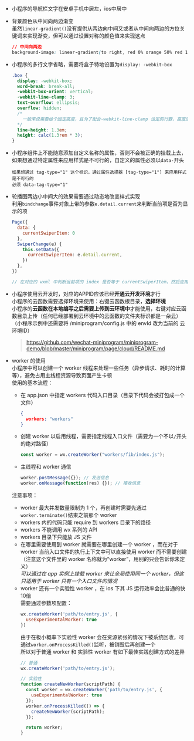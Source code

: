 - 小程序的导航栏文字在安卓手机中居左，ios中居中

- 背景颜色从中间向两边渐变  
  虽然`linear-gradient()`没有提供从两边向中间又或者从中间向两边的方位关键词来实现渐变，但可以通过设置对称的颜色值来实现这点
  ```css
  // 中间向两边
  background-image: linear-gradient(to right, red 0% orange 50% red 100%);
  ```

- 小程序的多行文字省略，需要将盒子特地设置为`display: -webkit-box`  
  ```css
  .box {
    display: -webkit-box;
    word-break: break-all;
    -webkit-box-orient: vertical;
    -webkit-line-clamp: 3;
    text-overflow: ellipsis;
    overflow: hidden;
    /* 
      一般来说需要给个固定高度，且为了配合-webkit-line-clamp 设定的行数，高度应该设定为 行高 * 行数 
    */
    line-height: 1.3em;
    height: calc(1.3rem * 3);
  }
  ```

- 小程序组件上不能随意添加自定义名称的属性，否则不会被正确的挂载上去，如果想通过特定属性来应用样式是不可行的，自定义的属性必须以`data-`开头
  ```
  如果想通过 tag-type="1" 这个标识，通过属性选择器 [tag-type="1"] 来应用样式是不可行的
  必须 data-tag-type="1" 
  ```

- 轮播图两边小中间大的效果需要通过动态地改变样式实现  
  利用`bindchange`事件对象上带的参数`e.detail.current`来判断当前项是否为显示的项
  ```js
  Page({
    data: {
      currentSwiperItem: 0
    },
    SwiperChange(e) {
      this.setData({
        currentSwiperItem: e.detail.current,
      })
    },
  })

  // 在对应的 wxml 中判断当前项的 index 是否等于 currentSwiperItem，然后应用对应样式
  ```
  
- 小程序使用云开发时，对应的APPID应该已经**开通云开发环境**才行  
  小程序的云函数需要选择环境来使用：右键云函数根目录，**选择环境**  
  小程序的**云函数在本地编写之后需要上传到云环境中**才能使用，右键对应云函数目录上传（任何已经部署到云环境中的云函数的文件夹标识都是一朵云）  
  （小程序示例中还需要将 /miniprogram/config.js 中的 envId 改为当前的 云环境ID）  
  > https://github.com/wechat-miniprogram/miniprogram-demo/blob/master/miniprogram/page/cloud/README.md

- worker 的使用   
  小程序中可以创建一个 worker 线程来处理一些任务（异步请求、耗时的计算等），避免占用主线程资源导致页面产生卡顿      
  使用的基本流程：  
  - 在 app.json 中指定 workers 代码入口目录（目录下代码会被打包成一个文件）
    ```json
    {
      workers: "workers"
    }
    ```
  - 创建 worker 以启用线程，需要指定线程入口文件（需要为一个不以`/`开头的绝对路径）
    ```js
    const worker = wx.createWorker("workers/fib/index.js");
    ```
  - 主线程和 worker 通信
    ```js
    worker.postMessage({}); // 发送信息
    worker.onMessage(function(res) {}); // 接收信息
    ```
  注意事项：  
  - worker 最大并发数量限制为 1 个，再创建时需要先通过`worker.terminate()`结束之前那个 worker
  - workers 内的代码只能 require 到 workers 目录下的路径
  - workers 不能调用 wx 系列的 API 
  - workers 目录下只能放 JS 文件
  - 在哪里需要使用到 worker 就需要在哪里创建一个 worker ，而在对于 worker 当前入口文件的执行上下文中可以直接使用 worker 而不需要创建（注意这个文件里的 worker 名称就为“worker”，用别的只会告诉你未定义）   
    *可以通过在 app 实例上挂载 worker 来让全局使用同一个 worker，但这只适用于 worker 只有一个入口文件的情况* 
  - worker 还有一个实验性 worker ，在 ios 下其 JS 运行效率会比普通的快10倍    
    需要通过参数项配置：  
    ```js
    wx.createWorker('path/to/entry.js', {
      useExperimentalWorker: true
    })
    ```
    由于在极小概率下实验性 worker 会在资源紧张的情况下被系统回收，可通过`worker.onProcessKilled()`监听，被销毁后再创建一个   
    所以对于普通 worker 和 实验性 worker 有如下最佳实践创建方式的差异
    ```js
    // 普通
    wx.createWorker('path/to/entry.js');   

    // 实验性
    function createNewWorker(scriptPath) {
      const worker = wx.createWorker('path/to/entry.js', {
        useExperimentalWorker: true
      });
      worker.onProcessKilled(() => {
        createNewWorker(scriptPath);
      });

      return worker;
    }
    ```
